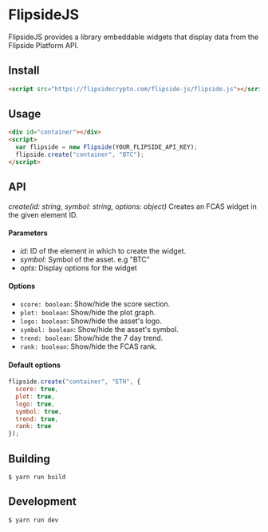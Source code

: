 # FlipsideJS

FlipsideJS provides a library embeddable widgets that display data from the Flipside Platform API.

## Install

```html
<script src="https://flipsidecrypto.com/flipside-js/flipside.js"></script>
```

## Usage

```html
<div id="container"></div>
<script>
  var flipside = new Flipside(YOUR_FLIPSIDE_API_KEY);
  flipside.create("container", "BTC");
</script>
```

## API

_create(id: string, symbol: string, options: object)_
Creates an FCAS widget in the given element ID.

#### Parameters

- _id_: ID of the element in which to create the widget.
- _symbol_: Symbol of the asset. e.g "BTC"
- _opts_: Display options for the widget

#### Options

- `score: boolean`: Show/hide the score section.
- `plot: boolean`: Show/hide the plot graph.
- `logo: boolean`: Show/hide the asset's logo.
- `symbol: boolean`: Show/hide the asset's symbol.
- `trend: boolean`: Show/hide the 7 day trend.
- `rank: boolean`: Show/hide the FCAS rank.

#### Default options

```js
flipside.create("container", "ETH", {
  score: true,
  plot: true,
  logo: true,
  symbol: true,
  trend: true,
  rank: true
});
```

## Building

```
$ yarn run build
```

## Development

```
$ yarn run dev
```
